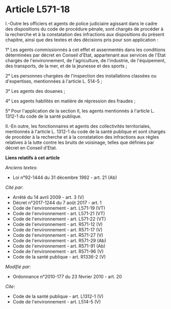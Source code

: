 # Article L571-18

I.-Outre les officiers et agents de police judiciaire agissant dans le cadre des dispositions du code de procédure pénale,
sont chargés de procéder à la recherche et à la constatation des infractions aux dispositions du présent chapitre, ainsi que
des textes et des décisions pris pour son application : 

1° Les agents commissionnés à cet effet et assermentés dans les conditions déterminées par décret en Conseil d'Etat,
appartenant aux services de l'Etat chargés de l'environnement, de l'agriculture, de l'industrie, de l'équipement, des
transports, de la mer, et de la jeunesse et des sports ; 

2° Les personnes chargées de l'inspection des installations classées ou d'expertises, mentionnées à l'article L. 514-5 ; 

3° Les agents des douanes ; 

4° Les agents habilités en matière de répression des fraudes ; 

5° Pour l'application de la section II, les agents mentionnés à l'article L. 1312-1 du code de la santé publique. 

II.-En outre, les fonctionnaires et agents des collectivités territoriales, mentionnés à l'article L. 1312-1 du code de la
santé publique et sont chargés de procéder à la recherche et à la constatation des infractions aux règles relatives à la
lutte contre les bruits de voisinage, telles que définies par décret en Conseil d'Etat.

**Liens relatifs à cet article**

_Anciens textes_:

  - Loi n°92-1444 du 31 décembre 1992 - art. 21 (Ab)

_Cité par_:

  - Arrêté du 14 avril 2009 - art. 3 (V)
  - Décret n°2017-1244 du 7 août 2017 - art. 1
  - Code de l'environnement - art. L571-19 (VT)
  - Code de l'environnement - art. L571-21 (VT)
  - Code de l'environnement - art. L571-22 (VT)
  - Code de l'environnement - art. R571-12 (V)
  - Code de l'environnement - art. R571-17 (V)
  - Code de l'environnement - art. R571-27 (V)
  - Code de l'environnement - art. R571-29 (Ab)
  - Code de l'environnement - art. R571-91 (Ab)
  - Code de l'environnement - art. R571-96 (V)
  - Code de la santé publique - art. R1336-2 (V)

_Modifié par_:

  - Ordonnance n°2010-177 du 23 février 2010 - art. 20

_Cite_:

  - Code de la santé publique - art. L1312-1 (V)
  - Code de l'environnement - art. L514-5 (V)
